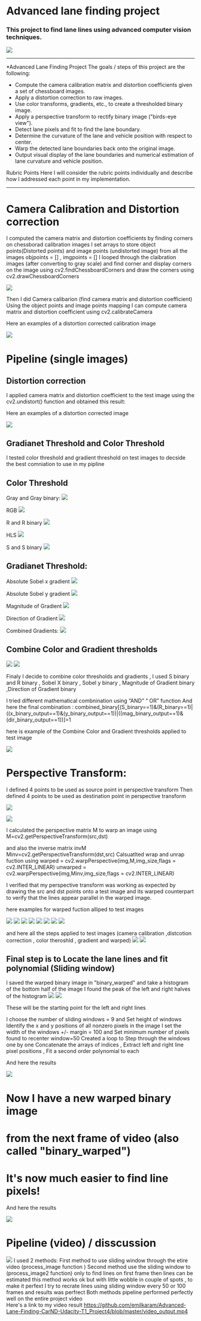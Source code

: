 # Advanced lane finding project
### This project to find lane lines using advanced computer vision techniques.

![](https://github.com/emilkaram/Advanced-Lane-Finding-CarND-Udacity-T1_Project4/blob/master/images/video_output.png)

________________________________________
*Advanced Lane Finding Project
The goals / steps of this project are the following:
*	Compute the camera calibration matrix and distortion coefficients given a set of chessboard images.
*	Apply a distortion correction to raw images.
*	Use color transforms, gradients, etc., to create a thresholded binary image.
*	Apply a perspective transform to rectify binary image ("birds-eye view").
*	Detect lane pixels and fit to find the lane boundary.
*	Determine the curvature of the lane and vehicle position with respect to center.
*	Warp the detected lane boundaries back onto the original image.
*	Output visual display of the lane boundaries and numerical estimation of lane curvature and vehicle position.

Rubric Points
Here I will consider the rubric points individually and describe how I addressed each point in my implementation.
________________________________________
# Camera Calibration and Distortion correction
I computed the camera matrix and distortion coefficients by finding corners on chessborad calibration images
I set arrays to store object points(Distorted points) and image points (undistorted image) from all the images
objpoints = [] , imgpoints = []
I looped through the claibration images (after converting to gray scale) and find corner and display corners on the image using cv2.findChessboardCorners and draw the corners using cv2.drawChessboardCorners

![](https://github.com/emilkaram/Advanced-Lane-Finding-CarND-Udacity-T1_Project4/blob/master/images/1.png)


Then I did Camera calibarion (find camera matrix and distortion coefficient)
Using the object points and image points mapping I can compute camera matrix and distortion coefficient using cv2.calibrateCamera

Here an examples of a distortion corrected calibration image

![](https://github.com/emilkaram/Advanced-Lane-Finding-CarND-Udacity-T1_Project4/blob/master/images/2.png)


# Pipeline (single images)

## Distortion correction
I applied camera matrix and distortion coefficient to the test image using the cv2.undistort() function and obtained this result:


  Here an examples of a distortion corrected image

![](https://github.com/emilkaram/Advanced-Lane-Finding-CarND-Udacity-T1_Project4/blob/master/images/3.png)

## Gradianet Threshold and Color Threshold
I tested color threshold and gradient threshold on test images to decside the best comniation to use in my pipline


## Color Threshold

Gray and Gray binary:
![](https://github.com/emilkaram/Advanced-Lane-Finding-CarND-Udacity-T1_Project4/blob/master/images/4.png)

RGB
![](https://github.com/emilkaram/Advanced-Lane-Finding-CarND-Udacity-T1_Project4/blob/master/images/5.png)

R and R binary
![](https://github.com/emilkaram/Advanced-Lane-Finding-CarND-Udacity-T1_Project4/blob/master/images/6.png)

HLS
![](https://github.com/emilkaram/Advanced-Lane-Finding-CarND-Udacity-T1_Project4/blob/master/images/7.png)

S and S binary
![](https://github.com/emilkaram/Advanced-Lane-Finding-CarND-Udacity-T1_Project4/blob/master/images/8.png)


## Gradianet Threshold:
 
Absolute Sobel x gradient
![](https://github.com/emilkaram/Advanced-Lane-Finding-CarND-Udacity-T1_Project4/blob/master/images/9.png)

Absolute Sobel y gradient
![](https://github.com/emilkaram/Advanced-Lane-Finding-CarND-Udacity-T1_Project4/blob/master/images/10.png)

Magnitude of Gradient
![](https://github.com/emilkaram/Advanced-Lane-Finding-CarND-Udacity-T1_Project4/blob/master/images/11.png)

Direction of Gradient
![](https://github.com/emilkaram/Advanced-Lane-Finding-CarND-Udacity-T1_Project4/blob/master/images/12.png)

Combined Gradients:
![](https://github.com/emilkaram/Advanced-Lane-Finding-CarND-Udacity-T1_Project4/blob/master/images/13.png) 

 
## Combine Color and Gradient thresholds
![](https://github.com/emilkaram/Advanced-Lane-Finding-CarND-Udacity-T1_Project4/blob/master/images/14.png)
![](https://github.com/emilkaram/Advanced-Lane-Finding-CarND-Udacity-T1_Project4/blob/master/images/15.png)

Finaly I decide to combine color thresholds and gradients , I used S binary and R binary , Sobel X binary , Sobel y binary , Magnitude of Gradient binary ,Direction of Gradient binary 

I tried different mathematical combnination using “AND”  “ OR” function 
And here the final combination :
combined_binary[(S_binary==1)&(R_binary==1)|((x_binary_output==1)&(y_binary_output==1))|((mag_binary_output==1)&(dir_binary_output==1))]=1

 here is example of the Combine Color and Gradient thresholds applied to test image
 
 ![](https://github.com/emilkaram/Advanced-Lane-Finding-CarND-Udacity-T1_Project4/blob/master/images/16.png)




# Perspective Transform:

I defined 4 points to be used as source point in perspective transform
Then defined 4 points to be used as destination point in perspective transform

 ![](https://github.com/emilkaram/Advanced-Lane-Finding-CarND-Udacity-T1_Project4/blob/master/images/17.png)

  ![](https://github.com/emilkaram/Advanced-Lane-Finding-CarND-Udacity-T1_Project4/blob/master/images/18.png)



I calculated the perspective matrix M to warp an image using 
        M=cv2.getPerspectiveTransform(src,dst)

and also the inverse matrix invM  
 Minv=cv2.getPerspectiveTransform(dst,src)
Calsuatlted wrap and unrap fuction using 
warped = cv2.warpPerspective(img,M,img_size,flags = cv2.INTER_LINEAR)
        unwarped = cv2.warpPerspective(img,Minv,img_size,flags = cv2.INTER_LINEAR)

I verified that my perspective transform was working as expected by drawing the src and dst points onto a test image and its warped counterpart to verify that the lines appear parallel in the warped image.

here examples for warped fuction alliped to test images

 ![](https://github.com/emilkaram/Advanced-Lane-Finding-CarND-Udacity-T1_Project4/blob/master/images/19.png)
 ![](https://github.com/emilkaram/Advanced-Lane-Finding-CarND-Udacity-T1_Project4/blob/master/images/20.png)
 ![](https://github.com/emilkaram/Advanced-Lane-Finding-CarND-Udacity-T1_Project4/blob/master/images/21.png)
 ![](https://github.com/emilkaram/Advanced-Lane-Finding-CarND-Udacity-T1_Project4/blob/master/images/22.png)
 ![](https://github.com/emilkaram/Advanced-Lane-Finding-CarND-Udacity-T1_Project4/blob/master/images/23.png)
 ![](https://github.com/emilkaram/Advanced-Lane-Finding-CarND-Udacity-T1_Project4/blob/master/images/24.png)
 ![](https://github.com/emilkaram/Advanced-Lane-Finding-CarND-Udacity-T1_Project4/blob/master/images/25.png)
 ![](https://github.com/emilkaram/Advanced-Lane-Finding-CarND-Udacity-T1_Project4/blob/master/images/26.png)


and here all the steps applied to test images (camera calibration ,distcotion correction , color theroshld , gradient and warped)
 ![](https://github.com/emilkaram/Advanced-Lane-Finding-CarND-Udacity-T1_Project4/blob/master/images/27.png)
 ![](https://github.com/emilkaram/Advanced-Lane-Finding-CarND-Udacity-T1_Project4/blob/master/images/32.png)
 

## Final step is to Locate the lane lines and fit polynomial (Sliding window)
l saved the warped binary image in "binary_warped" and take a histogram of the bottom half of the image 
I found the peak of the left and right halves of the histogram
 ![](https://github.com/emilkaram/Advanced-Lane-Finding-CarND-Udacity-T1_Project4/blob/master/images/29.png)
 ![](https://github.com/emilkaram/Advanced-Lane-Finding-CarND-Udacity-T1_Project4/blob/master/images/28.png)

These will be the starting point for the left and right lines

I choose the number of sliding windows = 9 and Set height of windows
Identify the x and y positions of all nonzero pixels in the image
I set the width of the windows +/- margin = 100 and Set minimum number of pixels found to recenter window=50
Created a loop to Step through the windows one by one
Concatenate the arrays of indices , Extract left and right line pixel positions , Fit a second order polynomial to each 

And here the results

 ![](https://github.com/emilkaram/Advanced-Lane-Finding-CarND-Udacity-T1_Project4/blob/master/images/30.png)

# Now I have a new warped binary image 
# from the next frame of video (also called "binary_warped")
# It's now much easier to find line pixels!
And here the results

 ![](https://github.com/emilkaram/Advanced-Lane-Finding-CarND-Udacity-T1_Project4/blob/master/images/31.png)



 # Pipeline (video) / disscussion
 ![](https://github.com/emilkaram/Advanced-Lane-Finding-CarND-Udacity-T1_Project4/blob/master/images/33.png)
I used 2 methods:
First method to use sliding window through the etire video (process_image function )
Second method use the sliding window to (process_image2 function) only to find lines on first frame then lines can be estimated this method works ok but with little wobble in couple of spots , to make it perfext I try to recrate lines using sliding window every 50 or 100 frames and results was perfrect 
Both methods pipeline performed perfectly well on the entire project video  
Here's a link to my video result
https://github.com/emilkaram/Advanced-Lane-Finding-CarND-Udacity-T1_Project4/blob/master/video_output.mp4

 
 

